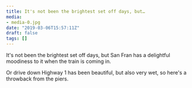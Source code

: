 ```yaml
---
title: It's not been the brightest set off days, but…
media:
- media-0.jpg
date: "2019-03-06T15:57:11Z"
draft: false
tags: []
---
```

It's not been the brightest set off days, but San Fran has a delightful moodiness to it when the train is coming in.



Or drive down Highway 1 has been beautiful, but also very wet, so here's a throwback from the piers.
